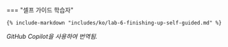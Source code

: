=== "셀프 가이드 학습자"

    {% include-markdown "includes/ko/lab-6-finishing-up-self-guided.md" %}

*GitHub Copilot을 사용하여 번역됨.*
